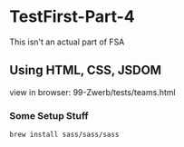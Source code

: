 # TestFirst-Part-4

This isn't an actual part of FSA

## Using HTML, CSS, JSDOM


view in browser: 99-Zwerb/tests/teams.html

### Some Setup Stuff

```
brew install sass/sass/sass
```